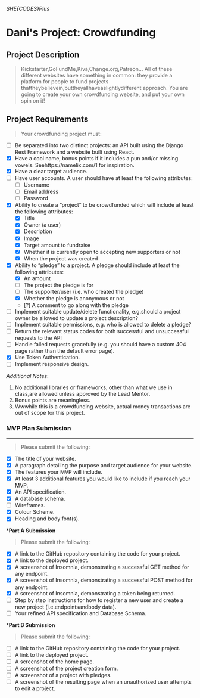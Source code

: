 *SHE{CODES}Plus*
# Dani's Project: Crowdfunding
## Project Description
> Kickstarter,GoFundMe,Kiva,Change.org,Patreon... All of these different websites have something in common: they provide a platform for people to fund projects thattheybelievein,buttheyallhaveaslightlydifferent approach. You are going to create your own crowdfunding website, and put your own spin on it!

## Project Requirements
> Your crowdfunding project must:
- [ ] Be separated into two distinct projects: an API built using the Django Rest Framework and a website built using React.
- [x] Have a cool name, bonus points if it includes a pun and/or missing vowels. Seehttps://namelix.com/1 for inspiration.
- [x] Have a clear target audience.
- [ ] Have user accounts. A user should have at least the following attributes:
  - [ ] Username
  - [ ] Email address
  - [ ] Password
- [x] Ability to create a “project” to be crowdfunded which will include at least the following attributes:
  - [x] Title
  - [x] Owner (a user)
  - [x] Description
  - [x] Image
  - [x] Target amount to fundraise
  - [x] Whether it is currently open to accepting new supporters or not
  - [x] When the project was created
- [x] Ability to “pledge” to a project. A pledge should include at least the following attributes:
  - [x] An amount
  - [ ] The project the pledge is for
  - [ ] The supporter/user (i.e. who created the pledge)
  - [x] Whether the pledge is anonymous or not
  - [?] A comment to go along with the pledge
- [ ] Implement suitable update/delete functionality, e.g.should a project owner be allowed to update a project description?
- [ ] Implement suitable permissions, e.g. who is allowed to delete a pledge?
- [ ] Return the relevant status codes for both successful and unsuccessful requests to the API
- [ ] Handle failed requests gracefully (e.g. you should have a custom 404 page rather than the default error page).
- [x] Use Token Authentication.
- [ ] Implement responsive design.
  
*Additional Notes*:
  1. No additional libraries or frameworks, other than what we use in class,are allowed unless approved by the Lead Mentor. 
  2. Bonus points are meaningless.
  3. Wwwhile this is a crowdfunding website, actual money transactions are out of scope for this project.

### MVP Plan Submission
---
> Please submit the following:
- [x] The title of your website.
- [x] A paragraph detailing the purpose and target audience for your website.
- [x] The features your MVP will include.
- [x] At least 3 additional features you would like to include if you reach your MVP.
- [x] An API specification.
- [x] A database schema.
- [ ] Wireframes.
- [x] Colour Scheme.
- [x] Heading and body font(s).
  
***Part A Submission**
> Please submit the following:  
- [x] A link to the GitHub repository containing the code for your project.  
- [x] A link to the deployed project.  
- [x] A screenshot of Insomnia, demonstrating a successful GET method for any endpoint.  
- [x] A screenshot of Insomnia, demonstrating a successful POST method for any endpoint.  
- [x] A screenshot of Insomnia, demonstrating a token being returned.  
- [ ] Step by step instructions for how to register a new user and create a new project (i.e.endpointsandbody data).
- [ ] Your refined API specification and Database Schema.  

***Part B Submission**  
> Please submit the following:  
- [ ] A link to the GitHub repository containing the code for your project.  
- [ ] A link to the deployed project.  
- [ ] A screenshot of the home page.  
- [ ] A screenshot of the project creation form.  
- [ ] A screenshot of a project with pledges.  
- [ ] A screenshot of the resulting page when an unauthorized user attempts to edit a project.  
